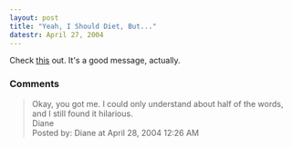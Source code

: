 ```yaml
---
layout: post
title: "Yeah, I Should Diet, But..."
datestr: April 27, 2004
---
```


Check <a href="http://www.illwillpress.com/fatkins.html" title="FAT-KINS Diet">this</a> out.  It's a good message, actually.

### Comments

<blockquote>
Okay, you got me. I could only understand about half of the words, and I still found it hilarious.<br />
Diane
<div class="post-meta">Posted by: Diane at April 28, 2004 12:26 AM</div> </blockquote>

